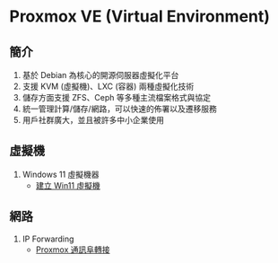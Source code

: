 Proxmox VE (Virtual Environment)
===

簡介
---

1. 基於 Debian 為核心的開源伺服器虛擬化平台
2. 支援 KVM (虛擬機)、LXC (容器) 兩種虛擬化技術
3. 儲存方面支援 ZFS、Ceph 等多種主流檔案格式與協定
4. 統一管理計算/儲存/網路，可以快速的佈署以及遷移服務
5. 用戶社群廣大，並且被許多中小企業使用

虛擬機
---
1. Windows 11 虛擬機器
    - [建立 Win11 虛擬機](VM_Win11.md)

網路
---
1. IP Forwarding
    - [Proxmox 通訊阜轉接](Port_Forwading.md)
